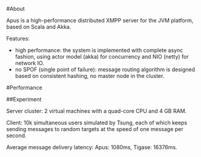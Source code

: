 #About

Apus is a high-performance distributed XMPP server for the JVM platform, based on Scala and Akka.

Features:
- high performance: the system is implemented with complete async fashion, using actor model (akka) for concurrency and NIO (netty) for network IO.
- no SPOF (single point of failure): message routing algorithm is designed based on consistent hashing, no master node in the cluster.

#Performance

##Experiment

Server cluster: 2 virtual machines with a quad-core CPU and 4 GB RAM.

Client: 10k simultaneous users simulated by Tsung, each of which keeps sending messages to random targets at the speed of one message per second.

Average message delivery latency: Apus: 1080ms, Tigase: 16376ms.